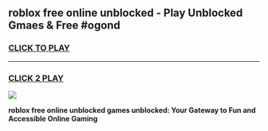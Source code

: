 
## roblox free online unblocked - Play Unblocked Gmaes & Free #ogond
<h3>
<a href="https://news.freeplayer.one?title=roblox_free_online_unblocked&ref=24F">CLICK TO PLAY</a></h3>
<hr>

<h3>
<a href="https://news.freeplayer.one?title=roblox_free_online_unblocked&ref=24F">CLICK 2 PLAY</a>
  
</h3>

<a href="https://news.freeplayer.one?title=roblox_free_online_unblocked&ref=24F/"><img src="https://clearcache.store/games.png"></a>


**roblox free online unblocked games unblocked: Your Gateway to Fun and Accessible Online Gaming**
